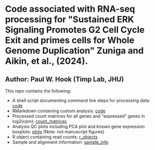 # Code associated with RNA-seq processing for "Sustained ERK Signaling Promotes G2 Cell Cycle Exit and primes cells for Whole Genome Duplication" Zuniga and Aikin, et al., (2024).
## Author: Paul W. Hook (Timp Lab, JHU)

This repo contains the following:
- A shell script documenting command line steps for processing data: [code](code)
- RMarkdown containing custom analysis: [code](code)
- Processed count matrices for all genes and "expressed" genes in log2(cpm): [count_matrices](count_matrices)
- Analysis QC plots including PCA plot and known gene expression boxplots: [plots](plots) (Note: not manuscript figures)
- R object containing read counts: [r_objects](r_objects)
- Sample and alignment information: [sample_info](sample_info)
